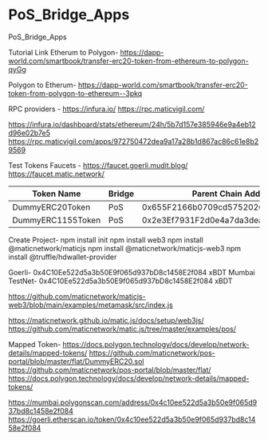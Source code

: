 # PoS_Bridge_Apps
PoS_Bridge_Apps

Tutorial Link
Etherum to Polygon- https://dapp-world.com/smartbook/transfer-erc20-token-from-ethereum-to-polygon-qyGg

Polygon to Etherum- https://dapp-world.com/smartbook/transfer-erc20-token-from-polygon-to-ethereum--3pkq


RPC providers - 
https://infura.io/
https://rpc.maticvigil.com/

https://infura.io/dashboard/stats/ethereum/24h/5b7d157e385946e9a4eb12d96e02b7e5
https://rpc.maticvigil.com/apps/972750472dea9a17a28b1d867ac86c61e8b29569

Test Tokens Faucets -
https://faucet.goerli.mudit.blog/
https://faucet.matic.network/

<table class="table">
  <thead>
    <tr>
      <th>Token Name</th>
      <th>Bridge</th>
      <th>Parent Chain Address: Goerli</th>
      <th>Child Chain: MUMBAI</th>
    </tr>
  </thead>
  <tbody>
    <tr>
      <td>DummyERC20Token</td>
      <td>PoS</td>
      <td>0x655F2166b0709cd575202630952D71E2bB0d61Af</td>
      <td>0xfe4F5145f6e09952a5ba9e956ED0C25e3Fa4c7F1</td>
    </tr>
    <tr>
      <td>DummyERC1155Token</td>
      <td>PoS</td>
      <td>0x2e3Ef7931F2d0e4a7da3dea950FF3F19269d9063</td>
      <td>0xA07e45A987F19E25176c877d98388878622623FA</td>
    </tr>
  </tbody>
</table>


Create Project-
npm install init
npm install web3
npm install @maticnetwork/maticjs
npm install @maticnetwork/maticjs-web3
npm install @truffle/hdwallet-provider



Goerli- 0x4C10Ee522d5a3b50E9f065d937bD8c1458E2f084    xBDT
Mumbai TestNet- 0x4C10Ee522d5a3b50E9f065d937bD8c1458E2f084 xBDT

https://github.com/maticnetwork/maticjs-web3/blob/main/examples/metamask/src/index.js

https://maticnetwork.github.io/matic.js/docs/setup/web3js/
https://github.com/maticnetwork/matic.js/tree/master/examples/pos/

Mapped Token- https://docs.polygon.technology/docs/develop/network-details/mapped-tokens/
https://github.com/maticnetwork/pos-portal/blob/master/flat/DummyERC20.sol
https://github.com/maticnetwork/pos-portal/blob/master/flat/
https://docs.polygon.technology/docs/develop/network-details/mapped-tokens/

https://mumbai.polygonscan.com/address/0x4c10ee522d5a3b50e9f065d937bd8c1458e2f084
https://goerli.etherscan.io/token/0x4c10ee522d5a3b50e9f065d937bd8c1458e2f084

